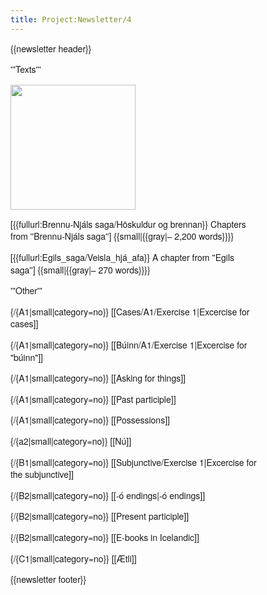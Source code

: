 ```yaml
---
title: Project:Newsletter/4
---
```


<div style="font-family:Helvetica Neue,sans-serif;font-size:14px;max-width:400px;line-height:1.4;">
{{newsletter header}}

'''Texts'''

<Image src="Möðruvallabók f13r.jpg" width="200" link="{{fullurl:Brennu-Njáls saga/Höskuldur og brennan}}"/>

[{{fullurl:Brennu-Njáls saga/Höskuldur og brennan}} Chapters from ''Brennu-Njáls saga''] {{small|{{gray|– 2,200 words}}}} <level level="b1"/>

[{{fullurl:Egils_saga/Veisla_hjá_afa}} A chapter from ''Egils saga''] {{small|{{gray|– 270 words}}}} <level level="a1"/>

'''Other'''

{/{A1|small|category=no}} [[Cases/A1/Exercise 1|Excercise for cases]] 

{/{A1|small|category=no}} [[Búinn/A1/Exercise 1|Excercise for "búinn"]] 

{/{A1|small|category=no}} [[Asking for things]] 

{/{A1|small|category=no}} [[Past participle]] 

{/{A1|small|category=no}} [[Possessions]] 

{/{a2|small|category=no}} [[Nú]] 

{/{B1|small|category=no}} [[Subjunctive/Exercise 1|Excercise for the subjunctive]] 

{/{B2|small|category=no}} [[-ó endings|-ó&nbsp;endings]] 

{/{B2|small|category=no}} [[Present participle]] 

{/{B2|small|category=no}} [[E-books in Icelandic]] 

{/{C1|small|category=no}} [[Ætli]] 

{{newsletter footer}}
</div>

